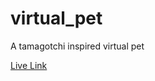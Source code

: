 # virtual_pet
 A tamagotchi inspired virtual pet
 
<a href="https://shiro-virtual-pet.netlify.app/" />Live Link </a>
